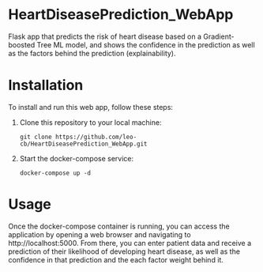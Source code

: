 # HeartDiseasePrediction_WebApp
Flask app that predicts the risk of heart disease based on a Gradient-boosted Tree ML model, and shows the confidence in the prediction as well as the factors behind the prediction (explainability).

# Installation
To install and run this web app, follow these steps:

1. Clone this repository to your local machine:
   ```shell
   git clone https://github.com/leo-cb/HeartDiseasePrediction_WebApp.git
2. Start the docker-compose service:
   ```shell
   docker-compose up -d

# Usage
Once the docker-compose container is running, you can access the application by opening a web browser and navigating to http://localhost:5000. From there, you can enter patient data and receive a prediction of their likelihood of developing heart disease, as well as the confidence in that prediction and the each factor weight behind it.
